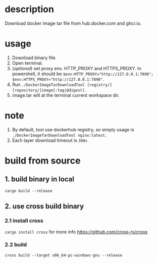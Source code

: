 # description
Download docker image tar file from hub.docker.com and ghcr.io. 

# usage
1. Download binary file.
2. Open terminal.
3. (*optional*) set proxy env. HTTP_PROXY and HTTPS_PROXY. In powershell, it should be `$env:HTTP_PROXY="http://127.0.0.1:7890"; $env:HTTPS_PROXY="http://127.0.0.1:7890"`.
4. Run `./DockerImageTarDownloadTool [registry/][repository/]image[:tag|@digest]`.
5. image.tar will at the terminal current workspace dir.
# note
1. By default, tool use dockerhub registry, so simply usage is `./DockerImageTarDownloadTool nginx:latest`.
2. Each layer download timeout is `300s`


# build from source
## 1. build binary in local
`cargo build --release`

## 2. use cross build binary 
### 2.1 install cross
`cargo install cross`
for more info https://github.com/cross-rs/cross
### 2.2 build
`cross build --target x86_64-pc-windows-gnu --release`
